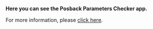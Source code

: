 **Here you can see the Posback Parameters Checker app.**

For more information, please [click here](https://syncedvision.atlassian.net/l/c/EK6Dsrui).